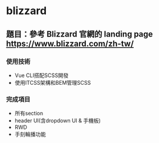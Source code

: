 # blizzard

## 題目：參考 Blizzard 官網的 landing page https://www.blizzard.com/zh-tw/

### 使用技術

- Vue CLI搭配SCSS開發
- 使用ITCSS架構和BEM管理SCSS

### 完成項目
- 所有section
- header UI(含dropdown UI & 手機板)
- RWD
- 手刻輪播功能

